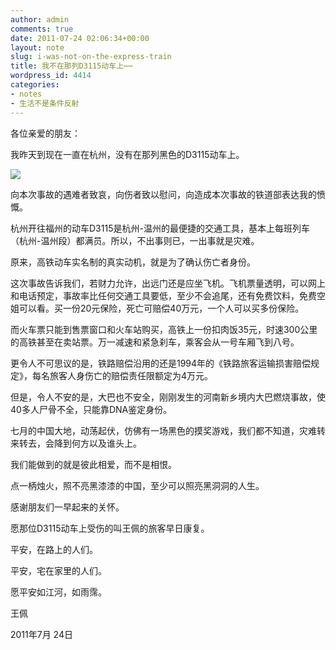 ```yaml
---
author: admin
comments: true
date: 2011-07-24 02:06:34+00:00
layout: note
slug: i-was-not-on-the-express-train
title: 我不在那列D3115动车上⋯⋯
wordpress_id: 4414
categories:
- notes
- 生活不是条件反射
---
```


各位亲爱的朋友：

我昨天到现在一直在杭州，没有在那列黑色的D3115动车上。

[![](http://baibanbao.net/wp-content/uploads/2011/07/D3115-300x199.jpg)](http://baibanbao.net/wp-content/uploads/2011/07/D3115.jpg)

向本次事故的遇难者致哀，向伤者致以慰问，向造成本次事故的铁道部表达我的愤慨。

杭州开往福州的动车D3115是杭州-温州的最便捷的交通工具，基本上每班列车（杭州-温州段）都满员。所以，不出事则已，一出事就是灾难。

原来，高铁动车实名制的真实动机，就是为了确认伤亡者身份。

这次事故告诉我们，若财力允许，出远门还是应坐飞机。飞机票量透明，可以网上和电话预定，事故率比任何交通工具要低，至少不会追尾，还有免费饮料，免费空姐可以看。买一份20元保险，死亡可赔偿40万元，一个人可以买多份保险。

而火车票只能到售票窗口和火车站购买，高铁上一份扣肉饭35元，时速300公里的高铁甚至在卖站票。万一减速和紧急刹车，乘客会从一号车厢飞到八号。

更令人不可思议的是，铁路赔偿沿用的还是1994年的《铁路旅客运输损害赔偿规定》，每名旅客人身伤亡的赔偿责任限额定为4万元。

但是，令人不安的是，大巴也不安全，刚刚发生的河南新乡境内大巴燃烧事故，使40多人尸骨不全，只能靠DNA鉴定身份。

七月的中国大地，动荡起伏，仿佛有一场黑色的摸奖游戏，我们都不知道，灾难转来转去，会降到何方以及谁头上。

我们能做到的就是彼此相爱，而不是相恨。

点一柄烛火，照不亮黑漆漆的中国，至少可以照亮黑洞洞的人生。

感谢朋友们一早起来的关怀。

愿那位D3115动车上受伤的叫王佩的旅客早日康复。

平安，在路上的人们。

平安，宅在家里的人们。

愿平安如江河，如雨霈。

王佩

2011年7月 24日
